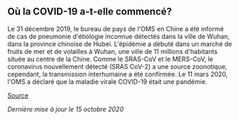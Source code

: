 ## Où la COVID-19 a-t-elle commencé?

Le 31 décembre 2019, le bureau de pays de l'OMS en Chine a été informé de cas de pneumonie d'étiologie inconnue détectés dans la ville de Wuhan, dans la province chinoise de Hubei. L'épidémie a débuté dans un marché de fruits de mer et de volailles à Wuhan, une ville de 11 millions d'habitants située au centre de la Chine. Comme le SRAS-CoV et le MERS-CoV, le coronavirus nouvellement détecté (SRAS CoV-2) a une source zoonotique, cependant, la transmission interhumaine a été confirmée. Le 11 mars 2020, l'OMS a déclaré que la maladie virale COVID-19 était une pandémie.

[Source](https://ipac-canada.org/coronavirus-resources.php)

_Dernière mise à jour le 15 octobre 2020_
